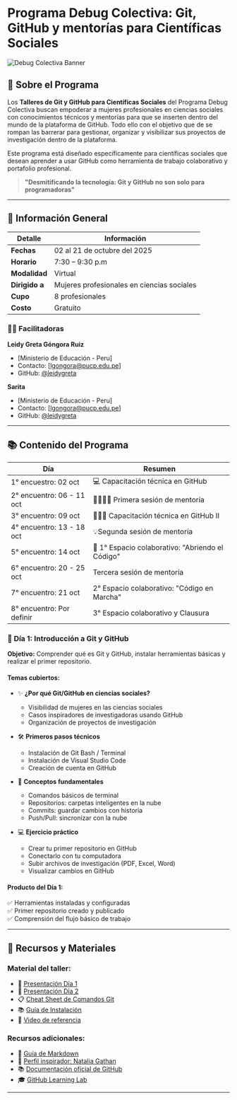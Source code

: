# Programa Debug Colectiva: Git, GitHub y mentorías para Científicas Sociales
![Debug Colectiva Banner](https://via.placeholder.com/1200x300/6366f1/ffffff?text=Debug+Colectiva+-+Git+%26+GitHub+para+Científicas+Sociales)

## 🎯 Sobre el Programa

Los **Talleres de Git y GitHub para Científicas Sociales** del Programa Debug Colectiva buscan empoderar a mujeres profesionales en ciencias sociales con conocimientos técnicos y mentorías para que se inserten dentro del mundo de la plataforma de GitHub. Todo ello con el objetivo que de se rompan las barrerar para gestionar, organizar y visibilizar sus proyectos de investigación dentro de la plataforma. 

Este programa está diseñado específicamente para científicas sociales que desean aprender a usar GitHub como herramienta de trabajo colaborativo y portafolio profesional.

> **"Desmitificando la tecnología: Git y GitHub no son solo para programadoras"**

---

## 📅 Información General

| Detalle | Información |
|---------|-------------|
| **Fechas** | 02 al 21 de octubre del 2025 |
| **Horario** | 7:30 – 9:30 p.m |
| **Modalidad** | Virtual |
| **Dirigido a** | Mujeres profesionales en ciencias sociales |
| **Cupo** | 8 profesionales |
| **Costo** | Gratuito |

### 👩‍🏫 Facilitadoras

**Leidy Greta Góngora Ruiz**
- [Ministerio de Educación - Peru]
- Contacto: [lgongora@pucp.edu.pe]
- GitHub: [@leidygreta](https://github.com/leidygreta)

**Sarita**
- [Ministerio de Educación - Peru]
- Contacto: [lgongora@pucp.edu.pe]
- GitHub: [@leidygreta](https://github.com/leidygreta)

---

## 📚 Contenido del Programa

| Día                 | Resumen             | 
|--------------------------|---------------------|
| 1° encuestro: 02 oct | 💻 Capacitación técnica en GitHub         |
| 2° encuentro: 06 - 11 oct | 🫱🏼‍🫲🏼 Primera sesión de mentoría | 
| 3° encuentro: 09 oct | 👩🏻‍💻 Capacitación técnica en GitHub II |
| 4° encuentro: 13 - 18 oct| 💡Segunda sesión de mentoría |
| 5° encuentro: 14 oct | 🧩 1° Espacio colaborativo: "Abriendo el Código" |
| 6° encuentro: 20 - 25 oct| Tercera sesión de mentoría |
| 7° encuentro: 21 oct | 2° Espacio colaborativo: "Código en Marcha" |
| 8° encuentro: Por definir | 3° Espacio colaborativo y Clausura |

### 🌟 Día 1: Introducción a Git y GitHub

**Objetivo:** Comprender qué es Git y GitHub, instalar herramientas básicas y realizar el primer repositorio.

#### Temas cubiertos:
- ✨ **¿Por qué Git/GitHub en ciencias sociales?**
  - Visibilidad de mujeres en las ciencias sociales
  - Casos inspiradores de investigadoras usando GitHub
  - Organización de proyectos de investigación
  
- 🛠️ **Primeros pasos técnicos**
  - Instalación de Git Bash / Terminal
  - Instalación de Visual Studio Code
  - Creación de cuenta en GitHub
  
- 📖 **Conceptos fundamentales**
  - Comandos básicos de terminal
  - Repositorios: carpetas inteligentes en la nube
  - Commits: guardar cambios con historia
  - Push/Pull: sincronizar con la nube
  
- 💻 **Ejercicio práctico**
  - Crear tu primer repositorio en GitHub
  - Conectarlo con tu computadora
  - Subir archivos de investigación (PDF, Excel, Word)
  - Visualizar cambios en GitHub

#### Producto del Día 1:
✅ Herramientas instaladas y configuradas  
✅ Primer repositorio creado y publicado  
✅ Comprensión del flujo básico de trabajo

---

## 📖 Recursos y Materiales

### Material del taller:
- 📝 [Presentación Día 1](./presentaciones/dia1.pdf)
- 📝 [Presentación Día 2](./presentaciones/dia2.pdf)
- 📋 [Cheat Sheet de Comandos Git](./recursos/cheatsheet-git.md)
- 📚 [Guía de Instalación](./recursos/guia-instalacion.md)
- 🎥 [Video de referencia](https://www.youtube.com/watch?v=vA5TTz6BXhY)

### Recursos adicionales:
- 📖 [Guía de Markdown](https://datosgobar.github.io/portal-andino/markdown-guide/)
- 🌟 [Perfil inspirador: Natalia Gathan](https://github.com/ngathan)
- 📚 [Documentación oficial de GitHub](https://docs.github.com/)
- 🎓 [GitHub Learning Lab](https://lab.github.com/)

---

